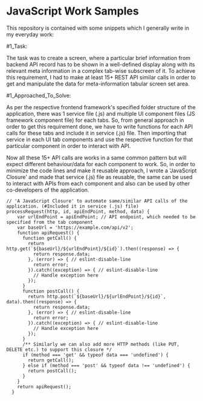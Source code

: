 # JavaScript Work Samples

This repository is contained with some snippets which I generally write in my everyday work:

#1_Task:

The task was to create a screen, where a particular brief information from backend API record has to be shown in a well-defined display along with its relevant meta information in a complex tab-wise subscreen of it. To achieve this requirement, I had to make at least 15+ REST API similar calls in order to get and manipulate the data for meta-information tabular screen set area.

#1_Approached_To_Solve:

As per the respective frontend framework's specified folder structure of the application, there was 1 service file (.js) and multiple UI component files (JS framework component file) for each tabs. So, from general approach in order to get this requirement done, we have to write functions for each API calls for these tabs and include it in service (.js) file. Then importing that service in each UI tab components and use the respective function for that particular component in order to interact with API.

Now all these 15+ API calls are works in a same common pattern but will expect different behaviour/data for each component to work. So, in order to minimize the code lines and make it reusable approach, I wrote a 'JavaScript Closure' and made that service (.js) file as reusable, the same can be used to interact with APIs from each component and also can be used by other co-developers of the application.

```javscript
// 'A JavaScript Closure' to automate same/similar API calls of the application. (#Included it in service (.js) file)
processRequest(http, id, apiEndPoint, method, data) {
    var urlEndPoint = apiEndPoint; // API endpoint, which needed to be specified from the tab component
    var baseUrl = 'https://example.com/api/v2';
    function apiRequest() {
      function getCall() {
        return http.get(`${baseUrl}/${urlEndPoint}/${id}`).then((response) => {
          return response.data;
        }, (error) => { // eslint-disable-line
          return error;
        }).catch((exception) => { // eslint-disable-line
          // Handle exception here
        });
      }
      function postCall() {
        return http.post(`${baseUrl}/${urlEndPoint}/${id}`, data).then((response) => {
          return response.data;
        }, (error) => { // eslint-disable-line
          return error;
        }).catch((exception) => { // eslint-disable-line
          // Handle exception here
        });
      }
      /** Similarly we can also add more HTTP methods (like PUT, DELETE etc.) to support this closure */
      if (method === 'get' && typeof data === 'undefined') {
        return getCall();
      } else if (method === 'post' && typeof data !== 'undefined') {
        return postCall();
      }
    }
    return apiRequest();
  }

```
